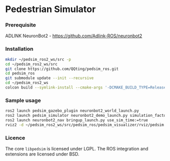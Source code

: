 # Pedestrian Simulator

### Prerequisite

ADLINK NeuronBot2 - https://github.com/Adlink-ROS/neuronbot2

### Installation

```sh
mkdir ~/pedsim_ros2_ws/src -p
cd ~/pedsim_ros2_ws/src 
git clone https://github.com/QQting/pedsim_ros.git
cd pedsim_ros
git submodule update --init --recursive
cd ~/pedsim_ros2_ws
colcon build --symlink-install --cmake-args '-DCMAKE_BUILD_TYPE=Release'
```

### Sample usage
```sh
ros2 launch pedsim_gazebo_plugin neuronbot2_world_launch.py
ros2 launch pedsim_simulator neuronbot2_demo_launch.py simulation_factor:=1.0
ros2 launch neuronbot2_nav bringup_launch.py use_sim_time:=true
rviz2 -d ~/pedsim_ros2_ws/src/pedsim_ros/pedsim_visualizer/rviz/pedsim.rviz 
```

### Licence
The core `libpedsim` is licensed under LGPL. The ROS integration and extensions are licensed under BSD.

